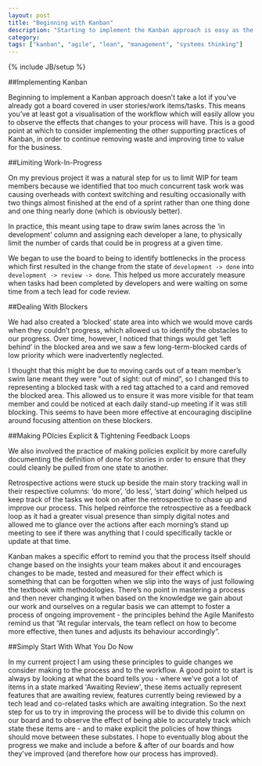 ```yaml
---
layout: post
title: "Beginning with Kanban"
description: "Starting to implement the Kanban approach is easy as the focus is on evolutionary change. Beginning with your kanban board, start to embrace the practices and principles."
category: 
tags: ["kanban", "agile", "lean", "management", "systems thinking"]
---
```

{% include JB/setup %}


##Implementing Kanban

Beginning to implement a Kanban approach doesn’t take a lot if you’ve already got a board covered in user stories/work items/tasks. This means you’ve at least got a visualisation of the workflow which will easily allow you to observe the effects that changes to your process will have. This is a good point at which to consider implementing the other supporting practices of Kanban, in order to continue removing waste and improving time to value for the business.


##Limiting Work-In-Progress

On my previous project it was a natural step for us to limit WIP for team members because we identified that too much concurrent task work was causing overheads with context switching and resulting occasionally with two things almost finished at the end of a sprint rather than one thing done and one thing nearly done (which is obviously better).

In practice, this meant using tape to draw swim lanes across the ‘in development’ column and assigning each developer a lane, to physically limit the number of cards that could be in progress at a given time.

We began to use the board to being to identify bottlenecks in the process which first resulted in the change from the state of `development -> done` into `development -> review -> done`. This helped us more accurately measure when tasks had been completed by developers and were waiting on some time from a tech lead for code review.


##Dealing With Blockers

We had also created a ‘blocked’ state area into which we would move cards when they couldn’t progress, which allowed us to identify the obstacles to our progress. Over time, however, I noticed that things would get ‘left behind’ in the blocked area and we saw a few long-term-blocked cards of low priority which were inadvertently neglected. 

I thought that this might be due to moving cards out of a team member’s swim lane meant they were "out of sight: out of mind", so I changed this to representing a blocked task with a red tag attached to a card and removed the blocked area. This allowed us to ensure it was more visible for that team member and could be noticed at each daily stand-up meeting if it was still blocking. This seems to have been more effective at encouraging discipline around focusing attention on these blockers.


##Making POlcies Explicit & Tightening Feedback Loops

We also involved the practice of making policies explicit by more carefully documenting the definition of done for stories in order to ensure that they could cleanly be pulled from one state to another. 

Retrospective actions were stuck up beside the main story tracking wall in their respective columns: ‘do more’, ‘do less’, ‘start doing’ which helped us keep track of the tasks we took on after the retrospective to chase up and improve our process. This helped reinforce the retrospective as a feedback loop as it had a greater visual presence than simply digital notes and allowed me to glance over the actions after each morning’s stand up meeting to see if there was anything that I could specifically tackle or update at that time.

Kanban makes a specific effort to remind you that the process itself should change based on the insights your team makes about it and encourages changes to be made, tested and measured for their effect which is something that can be forgotten when we slip into the ways of just following the textbook with methodologies. There’s no point in mastering a process and then never changing it when based on the knowledge we gain about our work and ourselves on a regular basis we can attempt to foster a process of ongoing improvement - the principles behind the Agile Manifesto remind us that “At regular intervals, the team reflect on how to become more effective, then tunes and adjusts its behaviour accordingly”.


##Simply Start With What You Do Now

In my current project I am using these principles to guide changes we consider making to the process and to the workflow. A good point to start is always by looking at what the board tells you - where we've got a lot of items in a state marked 'Awaiting Review', these items actually represent features that are awaiting review, features currently being reviewed by a tech lead and co-related tasks which are awaiting integration. So the next step for us to try in improving the process will be to divide this column on our board and to observe the effect of being able to accurately track which state these items are - and to make explicit the policies of how things should move between these substates. I hope to eventually blog about the progress we make and include a before & after of our boards and how they've improved (and therefore how our process has improved).
